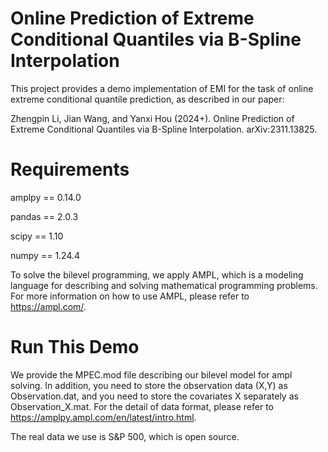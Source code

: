 # Online Prediction of Extreme Conditional Quantiles via B-Spline Interpolation
This project provides a demo implementation of EMI for the task of online extreme conditional quantile prediction, as described in our paper:

Zhengpin Li, Jian Wang, and Yanxi Hou (2024+). Online Prediction of Extreme Conditional Quantiles via B-Spline Interpolation. arXiv:2311.13825.

# Requirements

amplpy   ==     0.14.0

pandas   ==     2.0.3 

scipy    ==     1.10

numpy    ==     1.24.4 

To solve the bilevel programming, we apply AMPL, which is a modeling language for describing and solving mathematical programming problems. For more information on how to use AMPL, please refer to https://ampl.com/. 

# Run This Demo

We provide the MPEC.mod file describing our bilevel model for ampl solving. In addition, you need to store the observation data (X,Y) as Observation.dat, and you need to store the covariates X separately as Observation_X.mat. For the detail of data format, please refer to https://amplpy.ampl.com/en/latest/intro.html. 

The real data we use is S&P 500, which is open source.
